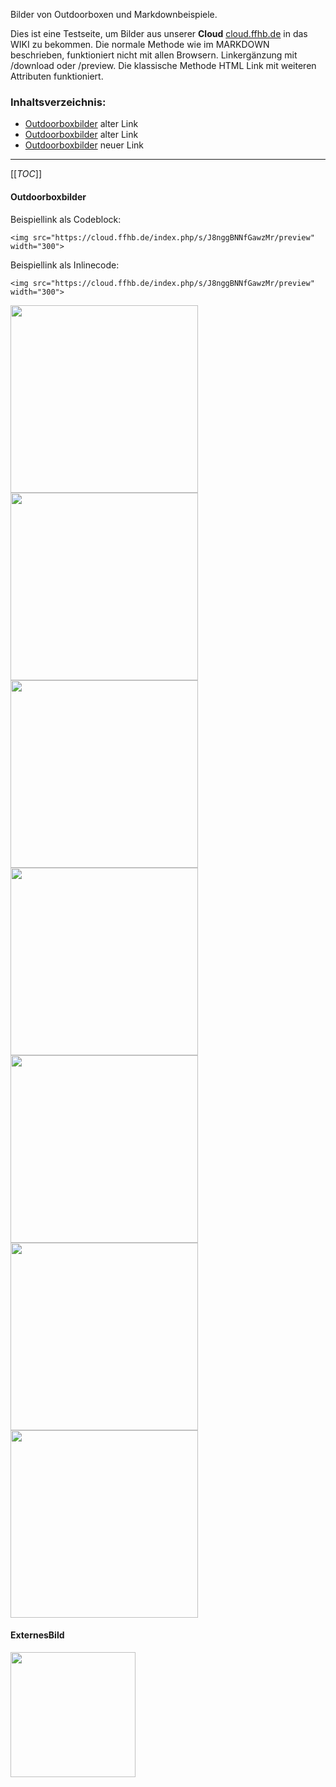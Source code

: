 
Bilder von Outdoorboxen und Markdownbeispiele.

Dies ist eine Testseite, um Bilder aus unserer **Cloud** [cloud.ffhb.de](cloud.ffhb.de) in das WIKI zu bekommen. Die normale Methode wie im MARKDOWN beschrieben, funktioniert nicht mit allen Browsern. Linkergänzung mit /download oder /preview.
Die klassische Methode HTML Link mit weiteren Attributen funktioniert.

### Inhaltsverzeichnis:

- [Outdoorboxbilder](#inhaltsverzeichnis_outdoorboxbilder) alter Link
- [Outdoorboxbilder](#inhalt_outdoorboxbilder) alter Link
- [Outdoorboxbilder](#outdoorboxbilder) neuer Link

----

[[_TOC_]]

#### Outdoorboxbilder

Beispiellink als Codeblock:

~~~
<img src="https://cloud.ffhb.de/index.php/s/J8nggBNNfGawzMr/preview" width="300">
~~~

Beispiellink als Inlinecode:

`<img src="https://cloud.ffhb.de/index.php/s/J8nggBNNfGawzMr/preview" width="300">`

<img src="https://cloud.ffhb.de/index.php/s/J8nggBNNfGawzMr/preview" width="300">
<img src="https://cloud.ffhb.de/index.php/s/PzcfemXKEX2BqD9/preview" width="300">

<img src="https://cloud.ffhb.de/index.php/s/cWiZTTb2k3KoejJ/preview" width="300">
<img src="https://cloud.ffhb.de/index.php/s/KW8EW2jpc5k2tAb/preview" width="300">

<img src="https://cloud.ffhb.de/index.php/s/WzFybT2jkNFkND5/preview" width="300">

<img src="https://cloud.ffhb.de/index.php/s/ZqyafdpgQtLbaAM/preview" width="300">
<img src="https://cloud.ffhb.de/index.php/s/sdqW6Arpf2mdE4y/preview" width="300">


#### ExternesBild

<img src="https://radiobbsnextcloudpi4.spdns.de/index.php/s/xcxnZopZqYgXs78/preview" width="200">



